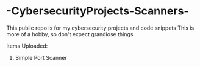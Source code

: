 # -CybersecurityProjects-Scanners-

This public repo is for my cybersecurity projects and code snippets
This is more of a hobby, so don't expect grandiose things

Items Uploaded:

1) Simple Port Scanner
